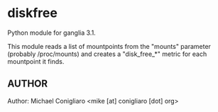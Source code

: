 diskfree
===============

Python module for ganglia 3.1.

This module reads a list of mountpoints from the "mounts" parameter (probably
/proc/mounts) and creates a "disk_free_*" metric for each mountpoint it finds.

## AUTHOR

Author: Michael Conigliaro &lt;mike [at] conigliaro [dot] org&gt;
